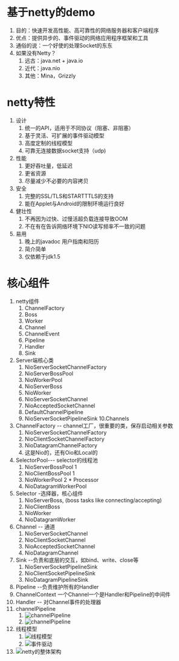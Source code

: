 # 基于netty的demo
1. 目的：快速开发高性能、高可靠性的网络服务器和客户端程序
2. 优点：提供异步的、事件驱动的网络应用程序框架和工具
3. 通俗的说：一个好使的处理Socket的东东
4. 如果没有Netty？
    1. 远古：java.net + java.io
    2. 近代：java.nio
    3. 其他：Mina，Grizzly
# netty特性
1. 设计
    1. 统一的API，适用于不同协议（阻塞、非阻塞）
    2. 基于灵活、可扩展的事件驱动模型
    3. 高度定制的线程模型
    4. 可靠无连接数据socket支持（udp)
2. 性能
    1. 更好吞吐量，低延迟
    2. 更省资源
    3. 尽量减少不必要的内容拷贝
3. 安全
    1. 完整的SSL/TLS和STARTTTLS的支持
    2. 能在Applet与Android的限制环境运行良好
4. 健壮性
    1. 不再因为过快、过慢活超负载连接导致OOM
    2. 不在有在告诉网络环境下NIO读写频率不一致的问题
5. 易用
    1. 晚上的javadoc 用户指南和阳历
    2. 简介简单
    3. 仅依赖于jdk1.5
# 核心组件
1. netty组件 
    1. ChannelFactory
    2. Boss
    3. Worker
    4. Channel
    5. ChannelEvent
    6. Pipeline
    7. Handler
    8. Sink
2. Server端核心类
    1. NioServerSocketChannelFactory
    2. NioServerBossPool
    3. NioWorkerPool
    4. NioServerBoss
    5. NioWorker
    6. NioServerSocketChannel
    7. NioAcceptedSocketChannel
    8. DefaultChannelPipeline
    9. NioServerSocketPipelineSink
    10.Channels
3. ChannelFactory -- channel工厂，很重要的类，保存启动相关参数
    1. NioServerSocketChannelFactory
    2. NioClientSocketChannelFactory
    3. NioDatagramChannelFactory
    4. 这是Nio的，还有Oio和Local的
4. SelectorPool--- selector的线程池
    1. NioServerBossPool  1
    2. NioClientBossPool  1    
    3. NioWorkerPool       2 * Processor
    4. NioDatagramWorkerPool
5. Selector -选择器，核心组件
    1. NioServerBoss, (boss tasks like connecting/accepting)
    2. NioClientBoss
    3. NioWorker
    4. NioDatagramWorker
6. Channel -- 通道
    1. NioServerSocketChannel
    2. NioClientSocketChannel
    3. NioAcceptedSocketChannel
    4. NioDatagramChannel
7. Sink --负责和底层的交互，如bind、write、close等
    1. NioServerSocketPipelineSink
    2. NioClientSocketPipelineSink
    3. NioDatagramPipelineSink
8. Pipeline --负责维护所有的Handler
9. ChannelContext 一个Channel一个是Handler和Pipeline的中间件
10. Handler -- 对Channel事件的处理器
11. channelPipeline
    1. ![channelPipeline](http://dl2.iteye.com/upload/attachment/0086/9698/a1ea7a7d-95b2-33f2-a494-0f4c31d8dfc3.png)
    2. ![channelPipeline](http://dl2.iteye.com/upload/attachment/0086/9700/32e34f3c-4842-3a0c-9b59-9fbc52c0b54c.jpg)
12. 线程模型
    1. ![线程模型](http://dl2.iteye.com/upload/attachment/0086/9702/82978f65-4826-311a-9275-3076d026b890.jpg)
    2. ![事件驱动](http://dl2.iteye.com/upload/attachment/0086/9704/acea5874-8886-3495-b19c-184925bc2506.gif)
13. ![netty的整体架构](http://dl2.iteye.com/upload/attachment/0086/9696/38dd1115-9034-33cd-aeac-8f358918a9a1.jpg)    
 
